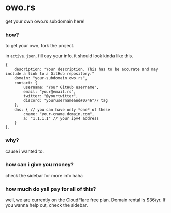 # owo.rs
get your own owo.rs subdomain here!

### how?

to get your own, fork the project.

in `active.json`, fill ouy your info. it should look kinda like this.
```
{
    description: "Your description. This has to be accurate and may include a link to a GitHub repository."
    domain: "your-subdomain.owo.rs", 
    contact: {
        username: "Your GitHub username",
        email: "your@email.rs",
        twitter: "@yourtwitter",
        discord: "yourusernameand#0746"// tag
    },
    dns: { // you can have only *one* of these
        cname: "your-cname.domain.com",
        a: "1.1.1.1" // your ipv4 address
    }
},
```

### why?
cause i wanted to.

### how can i give you money?
check the sidebar for more info haha
### how much do yall pay for all of this?
well, we are currently on the CloudFlare free plan. Domain rental is $36/yr. If you wanna help out, check the sidebar.
